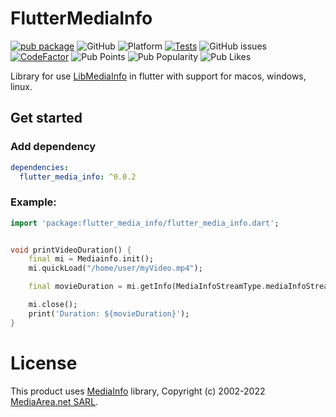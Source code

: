 # FlutterMediaInfo
[![pub package](https://img.shields.io/pub/v/flutter_media_info.svg?label=flutter_media_info&color=blue)](https://pub.dev/packages/flutter_media_info) ![GitHub](https://img.shields.io/github/license/pcpl2/flutterMediainfo) ![Platform](https://img.shields.io/badge/Platform-LINUX%20%7C%20WINDOWS%20%7C%20MACOS-blue) [![Tests](https://github.com/pcpl2/flutterMediainfo/actions/workflows/CI_Tests.yml/badge.svg)](https://github.com/pcpl2/flutterMediainfo/actions/workflows/CI_Tests.yml) ![GitHub issues](https://img.shields.io/github/issues/pcpl2/flutterMediainfo) [![CodeFactor](https://www.codefactor.io/repository/github/pcpl2/fluttermediainfo/badge)](https://www.codefactor.io/repository/github/pcpl2/fluttermediainfo) ![Pub Points](https://img.shields.io/pub/points/flutter_media_info) ![Pub Popularity](https://img.shields.io/pub/popularity/flutter_media_info) ![Pub Likes](https://img.shields.io/pub/likes/flutter_media_info)

Library for use [LibMediaInfo](https://mediaarea.net/en/MediaInfo) in flutter with support for macos, windows, linux.

## Get started

### Add dependency

```yaml
dependencies:
  flutter_media_info: ^0.0.2
```


### Example:

```dart
import 'package:flutter_media_info/flutter_media_info.dart';


void printVideoDuration() {
    final mi = Mediainfo.init();
    mi.quickLoad("/home/user/myVideo.mp4");

    final movieDuration = mi.getInfo(MediaInfoStreamType.mediaInfoStreamVideo, 0, "Duration/String2");

    mi.close();
    print('Duration: ${movieDuration}');
}

```

# License

This product uses [MediaInfo](https://mediaarea.net/en/MediaInfo) library, Copyright (c) 2002-2022 [MediaArea.net SARL](mailto:info@mediaarea.net).